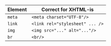 | Element | Correct for  XHTML-is           |
|---------|---------------------------------|
| `meta`  | `<meta charset="UTF-8"/>`       |
| `link`  | `<link rel="stylesheet" ... />` |
| `img`   | `<img src="..." alt="..."/>`    |
| `br`    | `<br/>`                         |
